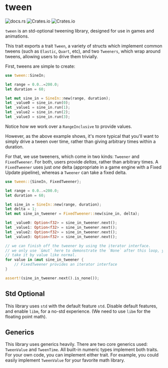 # tween

![docs.rs](https://img.shields.io/docsrs/tween)
![Crates.io](https://img.shields.io/crates/v/tween)
![Crates.io](https://img.shields.io/crates/l/tween)

`tween` is an std-optional tweening library, designed for use in games and animations.

This trait exports a trait `Tween`, a variety of structs which implement common tweens (such as `Elastic`, `Quart`, etc), and two `Tweeners`, which wrap around tweens, allowing users to drive them trivially.

First, tweens are simple to create:

```rust
use tween::SineIn;

let range = 0.0..=200.0;
let duration = 60;

let mut sine_in = SineIn::new(range, duration);
let _value0 = sine_in.run(0);
let _value1 = sine_in.run(1);
let _value2 = sine_in.run(2);
let _value3 = sine_in.run(3);
```

Notice how we work over a `RangeInclusive` to provide values.

However, as the above example shows, it's more typical that you'll want to simply drive a tween over time, rather than giving arbitrary times within a duration.

For that, we use tweeners, which come in two kinds: `Tweener` and `FixedTweener`. For both, users provide *deltas*, rather than arbitrary times. A `FixedTweener` uses just *one* delta (appropriate in a game engine with a Fixed Update pipeline), whereas a `Tweener` can take a fixed delta.

```rust
use tween::{SineIn, FixedTweener};

let range = 0.0..=200.0;
let duration = 60;

let sine_in = SineIn::new(range, duration);
let delta = 1;
let mut sine_in_tweener = FixedTweener::new(sine_in, delta);

let _value0: Option<f32> = sine_in_tweener.next();
let _value1: Option<f32> = sine_in_tweener.next();
let _value2: Option<f32> = sine_in_tweener.next();
let _value3: Option<f32> = sine_in_tweener.next();

// we can finish off the tweener by using the iterator interface.
// we only use `&mut` here to demonstrate the `None` after this loop, you can just
// take it by value like normal.
for value in &mut sine_in_tweener {
    // FixedTweener provides an iterator interface
}

assert!(sine_in_tweener.next().is_none());
```

## Std Optional

This library uses `std` with the default feature `std`. Disable default features, and enable `libm`, for a no-std experience. (We need to use `libm` for the floating point math).

## Generics

This library uses generics heavily. There are two core generics used: `TweenValue` and `TweenTime`. All built-in numeric types implement both traits. For your own code, you can implement either trait. For example, you could easily implement `TweenValue` for your favorite math library.
